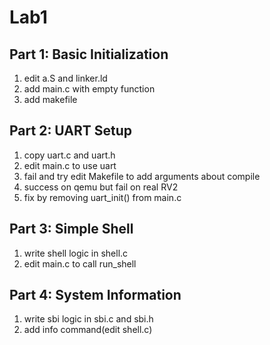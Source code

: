 # Lab1

## Part 1: Basic Initialization

1. edit a.S and linker.ld
2. add main.c with empty function
3. add makefile

## Part 2: UART Setup

1. copy uart.c and uart.h
2. edit main.c to use uart
3. fail and try edit Makefile to add arguments about compile
4. success on qemu but fail on real RV2
5. fix by removing uart_init() from main.c

## Part 3: Simple Shell

1. write shell logic in shell.c
2. edit main.c to call run_shell

## Part 4: System Information

1. write sbi logic in sbi.c and sbi.h
2. add info command(edit shell.c)
